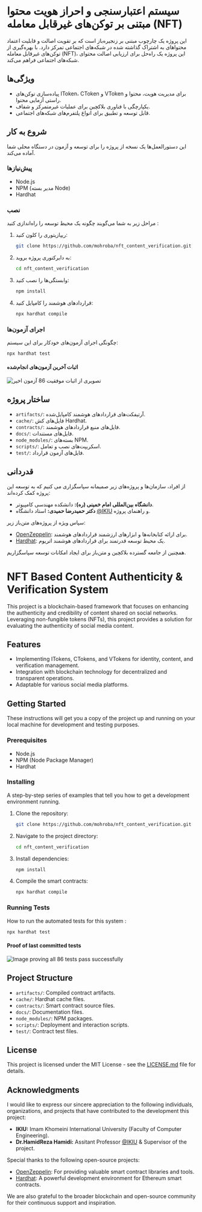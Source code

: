 # سیستم اعتبارسنجی و احراز هویت محتوا مبتنی بر توکن‌های غیرقابل معامله (NFT)
این پروژه یک چارچوب مبتنی بر زنجیره‌باز است که بر تقویت اصالت و قابلیت اعتماد محتواهای به اشتراک گذاشته شده در شبکه‌های اجتماعی تمرکز دارد. با بهره‌گیری از توکن‌های غیرقابل معامله (NFT)، این پروژه یک راه‌حل برای ارزیابی اصالت محتوای شبکه‌های اجتماعی فراهم می‌کند.

## ویژگی‌ها
- پیاده‌سازی توکن‌های IToken، CToken و VToken برای مدیریت هویت، محتوا و راستی آزمایی محتوا.
- یکپارچگی با فناوری بلاکچین برای عملیات غیرمتمرکز و شفاف.
- قابل توسعه و تطبیق برای انواع پلتفرم‌های شبکه‌های اجتماعی.

## شروع به کار
این دستورالعمل‌ها یک نسخه از پروژه را برای توسعه و آزمون در دستگاه محلی شما آماده می‌کند.

### پیش‌نیازها
- Node.js
- NPM (مدیر بسته Node)
- Hardhat

### نصب
مراحل زیر به شما می‌گویند چگونه یک محیط توسعه را راه‌اندازی کنید : 

1. ریپازیتوری را کلون کنید:
   ```bash
   git clone https://github.com/mohroba/nft_content_verification.git
   ```

2. به دایرکتوری پروژه بروید:
   ```bash
   cd nft_content_verification
   ```

3. وابستگی‌ها را نصب کنید:
   ```bash
   npm install
   ```

4. قراردادهای هوشمند را کامپایل کنید:
   ```bash
   npx hardhat compile
   ```

### اجرای آزمون‌ها
چگونگی اجرای آزمون‌های خودکار برای این سیستم:
```bash
npx hardhat test
```
#### اثبات آخرین آزمون‌های انجام‌شده

![تصویری از اثبات موفقیت 86 آزمون اخیر](test_proof.png)

## ساختار پروژه
- `artifacts/`: آرتیفکت‌های قراردادهای هوشمند کامپایل‌شده.
- `cache/`: فایل‌های کش Hardhat.
- `contracts/`: فایل‌های منبع قراردادهای هوشمند.
- `docs/`: فایل‌های مستندات.
- `node_modules/`: بسته‌های NPM.
- `scripts/`: اسکریپت‌های نصب و تعامل.
- `test/`: فایل‌های آزمون قرارداد.


## قدردانی
از افراد، سازمان‌ها و پروژه‌های زیر صمیمانه سپاسگزاری می کنیم که به توسعه این پروژه کمک کرده‌اند:

- **دانشگاه بین‌المللی امام خمینی (ره):** دانشکده مهندسی کامپیوتر.
- **دکتر حمیدرضا حمیدی:** استاد دانشگاه [@IKIU](https://ikiu.ac.ir/) و راهنمای پروژه.

سپاس ویژه از پروژه‌های متن‌باز زیر:

- [OpenZeppelin](https://openzeppelin.com/): برای ارائه کتابخانه‌ها و ابزارهای ارزشمند قراردادهای هوشمند.
- [Hardhat](https://hardhat.org/): یک محیط توسعه قدرتمند برای قراردادهای هوشمند اتریوم.

همچنین از جامعه گسترده بلاکچین و متن‌باز برای ایجاد امکانات توسعه سپاسگزاریم.



# NFT Based Content Authenticity & Verification System
This project is a blockchain-based framework that focuses on enhancing the authenticity and credibility of content shared on social networks. Leveraging non-fungible tokens (NFTs), this project provides a solution for evaluating the authenticity of social media content.

## Features
- Implementing ITokens, CTokens, and VTokens for identity, content, and verification management.
- Integration with blockchain technology for decentralized and transparent operations.
- Adaptable for various social media platforms.

## Getting Started
These instructions will get you a copy of the project up and running on your local machine for development and testing purposes.

### Prerequisites
- Node.js
- NPM (Node Package Manager)
- Hardhat

### Installing
A step-by-step series of examples that tell you how to get a development environment running.

1. Clone the repository:
   ```bash
   git clone https://github.com/mohroba/nft_content_verification.git
   ```

2. Navigate to the project directory:
   ```bash
   cd nft_content_verification
   ```

3. Install dependencies:
   ```bash
   npm install
   ```

4. Compile the smart contracts:
   ```bash
   npx hardhat compile
   ```

### Running Tests
How to run the automated tests for this system : 
```bash
npx hardhat test
```
#### Proof of last committed tests

![Image proving all 86 tests pass successfully](test_proof.png)

## Project Structure
- `artifacts/`: Compiled contract artifacts.
- `cache/`: Hardhat cache files.
- `contracts/`: Smart contract source files.
- `docs/`: Documentation files.
- `node_modules/`: NPM packages.
- `scripts/`: Deployment and interaction scripts.
- `test/`: Contract test files.


## License
This project is licensed under the MIT License - see the [LICENSE.md](LICENSE.md) file for details.

## Acknowledgments

I would like to express our sincere appreciation to the following individuals, organizations, and projects that have contributed to the development this project:

- **IKIU:** Imam Khomeini International University (Faculty of Computer Engineering).
- **Dr.HamidReza Hamidi:** Assitant Professor [@IKIU](https://ikiu.ac.ir/) & Supervisor of the project.


Special thanks to the following open-source projects:

- [OpenZeppelin](https://openzeppelin.com/): For providing valuable smart contract libraries and tools.
- [Hardhat](https://hardhat.org/): A powerful development environment for Ethereum smart contracts.

We are also grateful to the broader blockchain and open-source community for their continuous support and inspiration.
